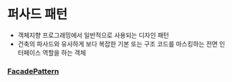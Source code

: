 # 퍼사드 패턴

- 객체지향 프로그래밍에서 일반적으로 사용되는 디자인 패턴
- 건축의 파사드와 유사하게 보다 복잡한 기본 또는 구조 코드를 마스킹하는 전면 인터페이스 역할을 하는 객체

### [FacadePattern](https://en.wikipedia.org/wiki/Facade_pattern)
